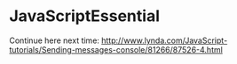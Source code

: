 # JavaScriptEssential

Continue here next time:
http://www.lynda.com/JavaScript-tutorials/Sending-messages-console/81266/87526-4.html
